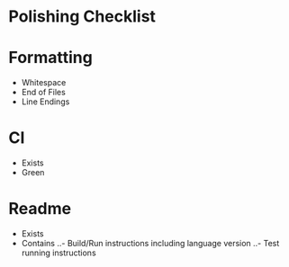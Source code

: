# Polishing Checklist

# Formatting

- Whitespace
- End of Files
- Line Endings

# CI

- Exists
- Green

# Readme

- Exists
- Contains
..- Build/Run instructions including language version
..- Test running instructions


